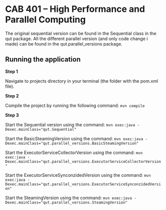 # CAB 401 – High Performance and Parallel Computing

The original sequential version can be found in the Sequential class in the qut package. All the different parallel version (and only code change i made) can be found in the qut.parallel_versions package.

## Running the application
**Step 1**

Navigate to projects directory in your terminal (the folder with the pom.xml file).

**Step 2**

Compile the project by running the following command:
 `mvn compile`
 
 **Step 3**
 
Start the Sequential version using the command:
`mvn exec:java -Dexec.mainClass="qut.Sequential"`

Start the BasicSteamingVersion using the command:
`mvn exec:java -Dexec.mainClass="qut.parallel_versions.BasicSteamingVersion"`

Start the ExecutorServiceCollectorVersion using the command:
`mvn exec:java -Dexec.mainClass="qut.parallel_versions.ExecutorServiceCollectorVersion"`

Start the ExecutorServiceSynconzidedVersion using the command:
`mvn exec:java -Dexec.mainClass="qut.parallel_versions.ExecutorServiceSynconzidedVersion"`

Start the SteamingVersion using the command:
`mvn exec:java -Dexec.mainClass="qut.parallel_versions.SteamingVersion"`
